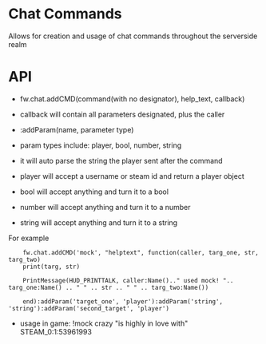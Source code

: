 # Chat Commands
Allows for creation and usage of chat commands throughout the serverside realm

# API
 - fw.chat.addCMD(command(with no designator), help_text, callback)
 - callback will contain all parameters designated, plus the caller
 - :addParam(name, parameter type)
 - param types include: player, bool, number, string
 - it will auto parse the string the player sent after the command

 - player will accept a username or steam id and return a player object
 - bool will accept anything and turn it to a bool
 - number will accept anything and turn it to a number
 - string will accept anything and turn it to a string

 For example
```
	fw.chat.addCMD('mock', "helptext", function(caller, targ_one, str, targ_two)
	print(targ, str)

	PrintMessage(HUD_PRINTTALK, caller:Name().." used mock! ".. targ_one:Name() .. " " .. str .. " " .. targ_two:Name())

	end):addParam('target_one', 'player'):addParam('string', 'string'):addParam('second_target', 'player')
```
- usage in game: !mock crazy "is highly in love with" STEAM_0:1:53961993
